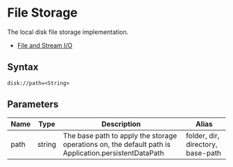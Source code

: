 # File Storage

The local disk file storage implementation.

- [File and Stream I/O](https://docs.microsoft.com/en-us/dotnet/standard/io/)

## Syntax

```
disk://path=<String>
```

## Parameters

| Name | Type   | Description                                                                                          | Alias                             |
|------|--------|------------------------------------------------------------------------------------------------------|-----------------------------------|
| path | string | The base path to apply the storage operations on, the default path is Application.persistentDataPath | folder, dir, directory, base-path |